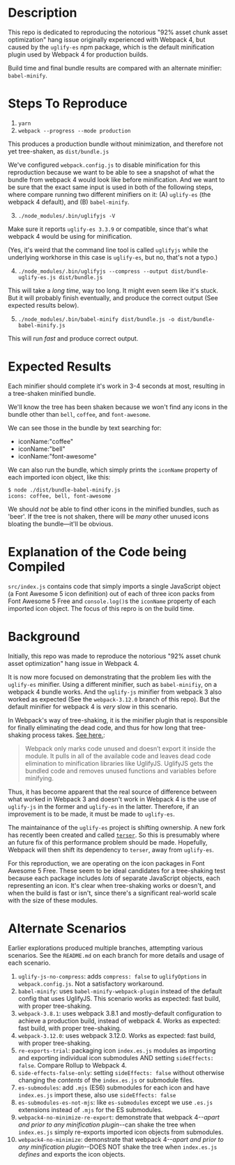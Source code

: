 # Description

This repo is dedicated to reproducing the notorious "92% asset chunk asset optimization" hang issue originally experienced with Webpack 4, but caused by the `uglify-es` npm package, which is the default minification plugin used by Webpack 4 for production builds.

Build time and final bundle results are compared with an alternate minifier: `babel-minify`.

# Steps To Reproduce
1. `yarn`
2. `webpack --progress --mode production`

This produces a production bundle without minimization, and therefore not yet tree-shaken, as `dist/bundle.js`

We've configured `webpack.config.js` to disable minification for this reproduction because we want to be able to see a snapshot of what the bundle from webpack 4 would look like before minification. And we want to be sure that the exact same input is used in both of the following steps, where compare running two different minifiers on it: (A) `uglify-es` (the webpack 4 default), and (B) `babel-minify`.

3. `./node_modules/.bin/uglifyjs -V`

Make sure it reports `uglify-es 3.3.9` or compatible, since that's what webpack 4 would be using for minification.

(Yes, it's weird that the command line tool is called `uglifyjs` while the underlying workhorse in this case is `uglify-es`, but no, that's not a typo.)

4. `./node_modules/.bin/uglifyjs --compress --output dist/bundle-uglify-es.js dist/bundle.js`

This will take a _long time_, way too long. It might even seem like it's stuck. But it will probably finish eventually, and produce the correct output (See expected results below).

5. `./node_modules/.bin/babel-minify dist/bundle.js -o dist/bundle-babel-minify.js`

This will run _fast_ and produce correct output.

# Expected Results

Each minifier should complete it's work in 3-4 seconds at most, resulting in a tree-shaken minified bundle.

We'll know the tree has been shaken because we won't find any icons in the bundle other than `bell`, `coffee`, and `font-awesome`.

We can see those in the bundle by text searching for:
* iconName:"coffee"
* iconName:"bell"
* iconName:"font-awesome"

We can also run the bundle, which simply prints the `iconName` property of each imported icon object, like this:
```
$ node ./dist/bundle-babel-minify.js
icons: coffee, bell, font-awesome
```

We should _not_ be able to find other icons in the minified bundles, such as 'beer'. If the tree is not shaken, there will be _many_ other unused icons bloating the bundle—it'll be obvious.

# Explanation of the Code being Compiled

`src/index.js` contains code that simply imports a single JavaScript object (a Font Awesome 5 icon definition) out of each of three icon packs from Font Awesome 5 Free and `console.log()`s the `iconName` property of each imported icon object. The focus of this repro is on the build time.

# Background

Initially, this repo was made to reproduce the notorious "92% asset chunk asset optimization" hang issue in Webpack 4.

It is now more focused on demonstrating that the problem lies with the `uglify-es` minifier. Using a different minifier, such as `babel-minifiy`, on a webpack 4 bundle works. And the `uglify-js` minifier from webpack 3 also worked as expected (See the `webpack-3.12.0` branch of this repo). But the default minifier for webpack 4 is _very_ slow in this scenario.

In Webpack's way of tree-shaking, it is the minifier plugin that is responsible for finally eliminating the dead code, and thus for how long that tree-shaking process takes. [See here.](https://www.emarsys.com/en/resources/blog/tree-shaking-in-webpack-2/):

> Webpack only marks code unused and doesn’t export it inside the module. It pulls in all of the available code and leaves dead code elimination to minification libraries like UglifyJS. UglifyJS gets the bundled code and removes unused functions and variables before minifying.

Thus, it has become apparent that the real source of difference between what worked in Webpack 3 and doesn't work in Webpack 4 is the use of `uglify-js` in the former and `uglify-es` in the latter. Therefore, if an improvement is to be made, it must be made to `uglify-es`.

The maintainance of the `uglify-es` project is shifting ownership. A new fork has recently been created and called [`terser`](https://github.com/fabiosantoscode/terser). So this is presumably where an future fix of this performance problem should be made. Hopefully, Webpack will then shift its dependency to `terser`, away from `uglify-es`.

For this reproduction, we are operating on the icon packages in Font Awesome 5 Free. These seem to be ideal candidates for a tree-shaking test because each package includes _lots_ of separate JavaScript objects, each representing an icon. It's clear when tree-shaking works or doesn't, and when the build is fast or isn't, since there's a significant real-world scale with the size of these modules.

# Alternate Scenarios

Earlier explorations produced multiple branches, attempting various scenarios. See the `README.md` on each branch for more details and usage of each scenario.

1. `uglify-js-no-compress`: adds `compress: false` to `uglifyOptions` in `webpack.config.js`. Not a satisfactory workaround.
1. `babel-minify`: uses `babel-minify-webpack-plugin` instead of the default config that uses UglifyJS. This scenario works as expected: fast build, with proper tree-shaking.
1. `webpack-3.8.1`: uses webpack 3.8.1 and mostly-default configuration to achieve a production build, instead of webpack 4. Works as expected: fast build, with proper tree-shaking.
1. `webpack-3.12.0`: uses webpack 3.12.0. Works as expected: fast build, with proper tree-shaking.
1. `re-exports-trial`: packaging icon `index.es.js` modules as importing and exporting individual icon submodules AND setting `sideEffects: false`. Compare Rollup to Webpack 4.
1. `side-effects-false-only`: setting `sideEffects: false` without otherwise changing the _contents_ of the `index.es.js` or submodule files.
1. `es-submodules`: add `.mjs` (ES6) submodules for each icon and have `index.es.js` import these, also use `sideEffects: false`
1. `es-submodules-es-not-mjs`: like `es-submodules` except we use `.es.js` extensions instead of `.mjs` for the ES submodules.
1. `webpack4-no-minimize-re-export`: demonstrate that webpack 4--_apart and prior to any minification plugin_--can shake the tree when `index.es.js` simply re-exports imported icon objects from submodules.
1. `webpack4-no-minimize`: demonstrate that webpack 4--_apart and prior to any minification plugin_--DOES NOT shake the tree when `index.es.js` _defines_ and exports the icon objects.
